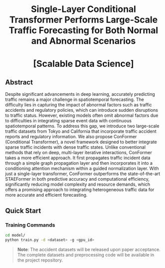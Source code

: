 # <div align="center">**Single-Layer Conditional Transformer Performs Large-Scale Traffic Forecasting for Both Normal and Abnormal Scenarios**</div>
# <div align="center">**[Scalable Data Science]**</div>

## Abstract

Despite significant advancements in deep learning, accurately predicting traffic remains a major challenge in spatiotemporal forecasting. The difficulty lies in capturing the impact of abnormal factors such as traffic accidents and regulatory policies, which can introduce sudden disruptions to traffic status. However, existing models often omit abnormal factors due to difficulties in integrating sparse event data with continuous spatiotemporal patterns. To address this gap, we introduce two large-scale traffic datasets from Tokyo and California that incorporate traffic accident reports and regulatory information. We also propose ConFormer (Conditional Transformer), a novel framework designed to better integrate sparse traffic incidents with dense traffic states. Unlike conventional methods that rely on deep, multi-layer iterative interactions, ConFormer takes a more efficient approach. It first propagates traffic incident data through a simple graph propagation layer and then incorporates it into a conditioning attention mechanism within a guided normalization layer. With just a single-layer transformer, ConFormer outperforms the state-of-the-art STAEFormer in both predictive accuracy and computational efficiency, significantly reducing model complexity and resource demands, which offers a promising approach to integrating heterogeneous traffic data for more accurate and efficient forecasting.



## Quick Start

### Training Commands

```bash
cd model/
python train.py -d <dataset> -g <gpu_id>
```

> **Note**: The accident datasets will be released upon paper acceptance. The complete datasets and preprocessing code will be available in the project repository.
